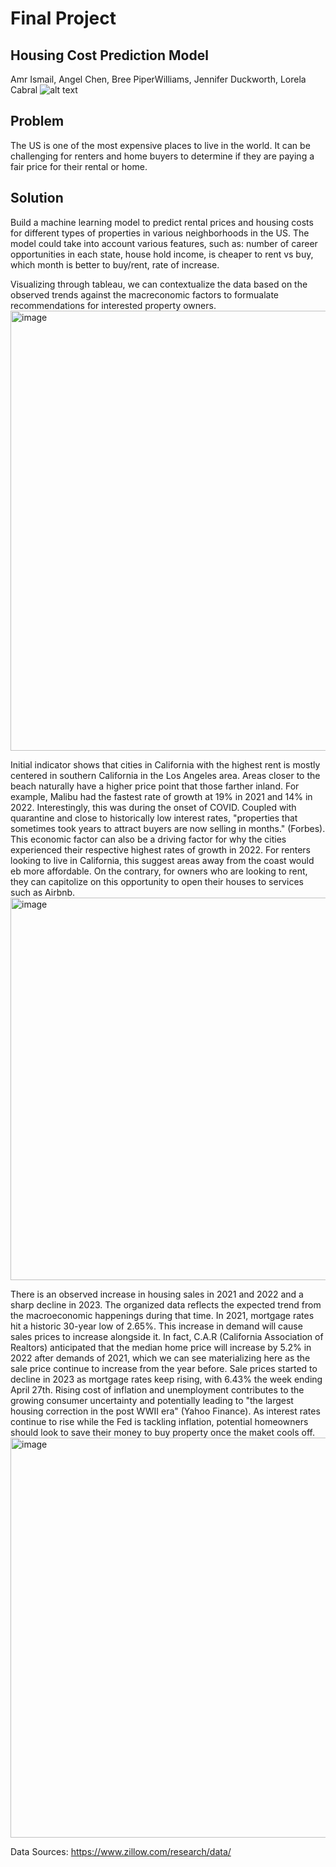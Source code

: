# Final Project 
## Housing Cost Prediction Model 
Amr Ismail, Angel Chen, Bree PiperWilliams, Jennifer Duckworth, Lorela Cabral
![alt text](https://www.dice.com/binaries/large/content/gallery/dice/insights/2018/08/Cost-of-Living-Tech-Pros-Dice.png)

## Problem
The US is one of the most expensive places to live in the world. It can be challenging for renters and home buyers to determine if they are paying a fair price for their rental or home. 


## Solution
Build a machine learning model to predict rental prices and housing costs for different types of properties in various neighborhoods in the US. The model could take into account various features, such as: number of career opportunities in each state, house hold income, is cheaper to rent vs buy, which month is better to buy/rent, rate of increase. 

Visualizing through tableau, we can contextualize the data based on the observed trends against the macreconomic factors to formualate recommendations for interested property owners. 
<img width="704" alt="image" src="https://github.com/bnpw49/Final_Project-RealEstate_HomeValues/assets/117549284/cdebda43-b1f5-458d-bbdd-4c698842ed1a">

Initial indicator shows that cities in California with the highest rent is mostly centered in southern California in the Los Angeles area. Areas closer to the beach naturally have a higher price point that those farther inland. For example, Malibu had the fastest rate of growth at 19% in 2021 and 14% in 2022. Interestingly, this was during the onset of COVID. Coupled with quarantine and close to historically low interest rates, "properties that sometimes took years to attract buyers are now selling in months." (Forbes). This economic factor can also be a driving factor for why the cities experienced their respective highest rates of growth in 2022. For renters looking to live in California, this suggest areas away from the coast would eb more affordable. On the contrary, for owners who are looking to rent, they can capitolize on this opportunity to open their houses to services such as Airbnb.
<img width="612" alt="image" src="https://github.com/bnpw49/Final_Project-RealEstate_HomeValues/assets/117549284/45393e20-2441-4927-8456-0fe62e0e4dd2">

There is an observed increase in housing sales in 2021 and 2022 and a sharp decline in 2023. The organized data reflects the expected trend from the macroeconomic happenings during that time. In 2021, mortgage rates hit a historic 30-year low of 2.65%. This increase in demand will cause sales prices to increase alongside it. In fact, C.A.R (California Association of Realtors) anticipated that the median home price will increase by 5.2% in 2022 after demands of 2021, which we can see materializing here as the sale price continue to increase from the year before. Sale prices started to decline in 2023 as mortgage rates keep rising, with 6.43% the week ending April 27th. Rising cost of  inflation and unemployment contributes to the growing consumer uncertainty and potentially leading to  "the largest housing correction in the post WWII era" (Yahoo Finance). As interest rates continue to rise while the Fed is tackling inflation, potential homeowners should look to save their money to buy property once the maket cools off. 
<img width="640" alt="image" src="https://github.com/bnpw49/Final_Project-RealEstate_HomeValues/assets/117549284/6144dce0-244b-41c8-859b-6f2a8033e0b0">


Data Sources: https://www.zillow.com/research/data/
